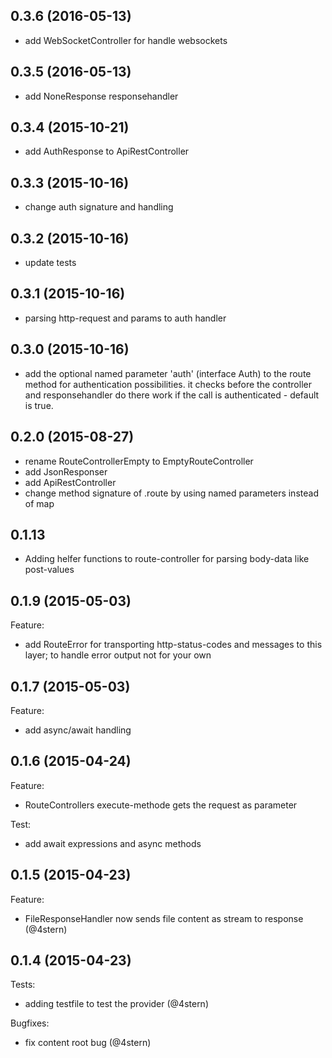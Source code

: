 ## 0.3.6 (2016-05-13)
- add WebSocketController for handle websockets

## 0.3.5 (2016-05-13)
- add NoneResponse responsehandler

## 0.3.4 (2015-10-21)
- add AuthResponse to ApiRestController

## 0.3.3 (2015-10-16)
- change auth signature and handling

## 0.3.2 (2015-10-16)
- update tests

## 0.3.1 (2015-10-16)
- parsing http-request and params to auth handler

## 0.3.0 (2015-10-16)
- add the optional named parameter 'auth' (interface Auth) to the route method for authentication possibilities. it checks before the controller and responsehandler do there work if the call is authenticated - default is true.

## 0.2.0 (2015-08-27)
- rename RouteControllerEmpty to EmptyRouteController
- add JsonResponser
- add ApiRestController
- change method signature of .route by using named parameters instead of map

## 0.1.13
- Adding helfer functions to route-controller for parsing body-data like post-values

## 0.1.9 (2015-05-03)
Feature:
- add RouteError for transporting http-status-codes and messages to this layer; to handle error output not for your own

## 0.1.7 (2015-05-03)
Feature:
- add async/await handling

## 0.1.6 (2015-04-24)
Feature:
- RouteControllers execute-methode gets the request as parameter

Test:
- add await expressions and async methods

## 0.1.5 (2015-04-23)
Feature:
 - FileResponseHandler now sends file content as stream to response (@4stern)

## 0.1.4 (2015-04-23)
Tests:
 - adding testfile to test the provider (@4stern)

Bugfixes:
 - fix content root bug (@4stern)
